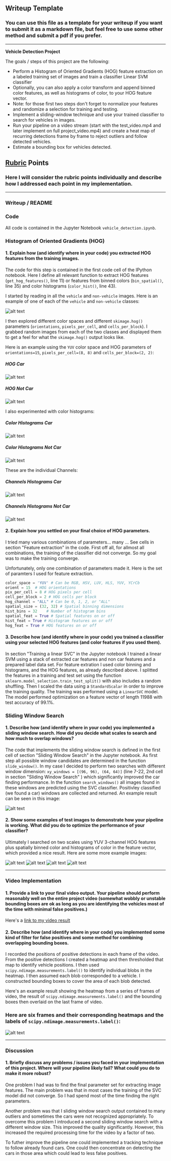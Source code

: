 ## Writeup Template
### You can use this file as a template for your writeup if you want to submit it as a markdown file, but feel free to use some other method and submit a pdf if you prefer.

---

**Vehicle Detection Project**

The goals / steps of this project are the following:

* Perform a Histogram of Oriented Gradients (HOG) feature extraction on a labeled training set of images and train a classifier Linear SVM classifier
* Optionally, you can also apply a color transform and append binned color features, as well as histograms of color, to your HOG feature vector. 
* Note: for those first two steps don't forget to normalize your features and randomize a selection for training and testing.
* Implement a sliding-window technique and use your trained classifier to search for vehicles in images.
* Run your pipeline on a video stream (start with the test_video.mp4 and later implement on full project_video.mp4) and create a heat map of recurring detections frame by frame to reject outliers and follow detected vehicles.
* Estimate a bounding box for vehicles detected.

[//]: # (Image References)
[image1]: ./output_images/Car-NotCar.jpg
[image2]: ./output_images/HogFeatures_Car_YUV.jpg
[image3]: ./output_images/HogFeatures_NotCar_YUV.jpg
[image4]: ./output_images/ColorHist_Car_YUV.jpg
[image5]: ./output_images/ColorHist_NotCar_YUV.jpg
[image6]: ./output_images/Channels_Car_YUV.jpg
[image7]: ./output_images/Channels_NotCar_YUV.jpg
[image8]: ./output_images/WindowImage.jpg
[image9]: ./output_images/WindowImage_test1.jpg
[image10]: ./output_images/WindowImage_test3.jpg
[image11]: ./output_images/WindowImage_test4.jpg
[image12]: ./output_images/WindowImage_test5.jpg
[image13]: ./output_images/carpos-heatmap.jpg
[video1]: ./project_video.mp4

## [Rubric](https://review.udacity.com/#!/rubrics/513/view) Points
### Here I will consider the rubric points individually and describe how I addressed each point in my implementation.  

---
### Writeup / README

### Code
All code is contained in the Jupyter Notebook `vehicle_detection.ipynb`.

### Histogram of Oriented Gradients (HOG)

#### 1. Explain how (and identify where in your code) you extracted HOG features from the training images.

The code for this step is contained in the first code cell of the IPython notebook. Here I define all relevant function to extract HOG features (`get_hog_features()`, line 11) or features from binned colors (`bin_spatial()`, line 35) and color histograms (`color_hist()`, line 43).  

I started by reading in all the `vehicle` and `non-vehicle` images.  Here is an example of one of each of the `vehicle` and `non-vehicle` classes:

![alt text][image1]

I then explored different color spaces and different `skimage.hog()` parameters (`orientations`, `pixels_per_cell`, and `cells_per_block`).  I grabbed random images from each of the two classes and displayed them to get a feel for what the `skimage.hog()` output looks like.

Here is an example using the `YUV` color space and HOG parameters of `orientations=15`, `pixels_per_cell=(8, 8)` and `cells_per_block=(2, 2)`:

##### HOG Car
![alt text][image2]

##### HOG Not Car
![alt text][image3]

I also experimented with color histograms: 

##### Color Histograms Car
![alt text][image4]

##### Color Histograms Not Car
![alt text][image5]


These are the individual Channels:

##### Channels Histograms Car
![alt text][image6]

##### Channels Histograms Not Car
![alt text][image7]


#### 2. Explain how you settled on your final choice of HOG parameters.

I tried many various combinations of parameters... many ... See cells in section "Feature extraction" in the code.
First off all, for allmost all combinations, the training of the classifier did not converge. So my goal was to make the training converge.

Unfortunately, only one combination of parameters made it. Here is the set of paramters I used for feature extraction. 

```python
color_space = 'YUV' # Can be RGB, HSV, LUV, HLS, YUV, YCrCb
orient = 15  # HOG orientations
pix_per_cell = 8 # HOG pixels per cell
cell_per_block = 2 # HOG cells per block
hog_channel = "ALL" # Can be 0, 1, 2, or "ALL"
spatial_size = (32, 32) # Spatial binning dimensions
hist_bins = 32    # Number of histogram bins
spatial_feat = True # Spatial features on or off
hist_feat = True # Histogram features on or off
hog_feat = True # HOG features on or off

```

#### 3. Describe how (and identify where in your code) you trained a classifier using your selected HOG features (and color features if you used them).

In section "Training a linear SVC" in the Jupyter notebook I trained a linear SVM using a stack of extracted car features and non car features and a prepared label data set. For feature extration I used color binning and histograms, and the HOG features, as already described above. I splitted the features in a training and test set using the function `sklearn.model_selection.train_test_split()` with also includes a random shuffling. Then I scaled the data using a `StandardScalar` in order to improve the training quality. The training was performed using a `LinearSVC` model. The model performed optimization on a feature vector of length 11988 with test accuracy of 99.1%. 

### Sliding Window Search

#### 1. Describe how (and identify where in your code) you implemented a sliding window search.  How did you decide what scales to search and how much to overlap windows?

The code that implements the sliding window search is defined in the first cell of section "Sliding Window Search" in the Jupyter notebook. As first step all possible window candidates are determined in the function `slide_window()`. In my case I decided to perform two searches with different window dimension: `xy_windows = [(96, 96), (64, 64)]` (line 7-22, 2nd cell in section "Sliding Window Search" ) which significantly improved the car finding performance. In the function `search_windows()` all images found in these windows are predicted using the SVC classifier. Positivley classified (we found a car) windows are collected and returned. An example result can be seen in this image:

![alt text][image8]

#### 2. Show some examples of test images to demonstrate how your pipeline is working.  What did you do to optimize the performance of your classifier?

Ultimately I searched on two scales using YUV 3-channel HOG features plus spatially binned color and histograms of color in the feature vector, which provided a nice result.  Here are some more example images:

![alt text][image9]
![alt text][image10]
![alt text][image11]
![alt text][image12]

---

### Video Implementation

#### 1. Provide a link to your final video output.  Your pipeline should perform reasonably well on the entire project video (somewhat wobbly or unstable bounding boxes are ok as long as you are identifying the vehicles most of the time with minimal false positives.)
Here's a [link to my video result](./vehicle_detection_submission.mp4)


#### 2. Describe how (and identify where in your code) you implemented some kind of filter for false positives and some method for combining overlapping bounding boxes.

I recorded the positions of positive detections in each frame of the video.  From the positive detections I created a heatmap and then thresholded that map to identify vehicle positions.  I then used `scipy.ndimage.measurements.label()` to identify individual blobs in the heatmap.  I then assumed each blob corresponded to a vehicle.  I constructed bounding boxes to cover the area of each blob detected.  

Here's an example result showing the heatmap from a series of frames of video, the result of `scipy.ndimage.measurements.label()` and the bounding boxes then overlaid on the last frame of video.

### Here are six frames and their corresponding heatmaps and the labels of `scipy.ndimage.measurements.label()`:

![alt text][image13]

---

### Discussion

#### 1. Briefly discuss any problems / issues you faced in your implementation of this project.  Where will your pipeline likely fail?  What could you do to make it more robust?

One problem I had was to find the final parameter set for extracting image features. The main problem was that in most cases the training of the SVC model did not converge. So I had spend most of the time finding the right parameters.

Another problem was that I sliding window search output contained to many outliers and sometimes the cars were not recognized appropriately. To overcome this problem I introduced a second sliding window search with a different window size. This improved the quality significantly. However, this increased the required processing time for the video by a factor of two.

To futher improve the pipeline one could implemented a tracking technique to follow already found cars. One could then concentrate on detecting the cars in those area which could lead to less false positives.

